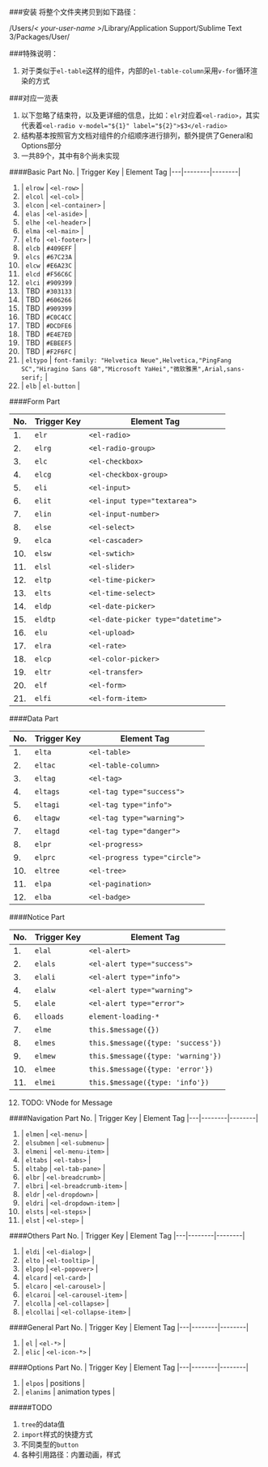 ###安装
将整个文件夹拷贝到如下路径：

/Users/*< your-user-name >*/Library/Application Support/Sublime Text 3/Packages/User/

###特殊说明：

1. 对于类似于`el-table`这样的组件，内部的`el-table-column`采用`v-for`循环渲染的方式

###对应一览表
1. 以下忽略了结束符，以及更详细的信息，比如：`elr`对应着`<el-radio>`，其实代表着`<el-radio v-model="${1}" label="${2}">$3</el-radio>`
2. 结构基本按照官方文档对组件的介绍顺序进行排列，额外提供了General和Options部分
3. 一共89个，其中有8个尚未实现

 	

####Basic Part
No. |  Trigger Key | Element Tag
|---|--------|--------|
1. | `elrow` | `<el-row>` |
2. | `elcol` | `<el-col>` |
3. | `elcon` | `<el-container>` |
4. | `elas` | `<el-aside>` |
5. | `elhe` | `<el-header>` |
6. | `elma` | `<el-main>` |
7. | `elfo` | `<el-footer>` |
8. | `elcb` | `#409EFF` |
9. | `elcs` | `#67C23A` |
10. | `elcw` | `#E6A23C` |
11. | `elcd` | `#F56C6C` |
12. | `elci` | `#909399` |
13. | TBD | `#303133` |
14. | TBD | `#606266` |
15. | TBD | `#909399` |
16. | TBD | `#C0C4CC` |
17. | TBD | `#DCDFE6` |
18. | TBD | `#E4E7ED` |
19. | TBD | `#EBEEF5` |
20. | TBD | `#F2F6FC` |
21. | `eltypo` | `font-family: "Helvetica Neue",Helvetica,"PingFang SC","Hiragino Sans GB","Microsoft YaHei","微软雅黑",Arial,sans-serif;` |
22. | `elb` | `el-button` |

####Form Part

No. |  Trigger Key | Element Tag
|---|--------|--------|
1. | `elr` | `<el-radio>` |
2. | `elrg` | `<el-radio-group>` |
3. | `elc` | `<el-checkbox>` |
4. | `elcg` | `<el-checkbox-group>` |
5. | `eli` | `<el-input>` |
6. | `elit` | `<el-input type="textarea">` |
7. | `elin` | `<el-input-number>` |
8. | `else` | `<el-select>` |
9. | `elca` | `<el-cascader>` |
10. | `elsw` | `<el-swtich>` |
11. | `elsl` | `<el-slider>` |
12. | `eltp` | `<el-time-picker>` |
13. | `elts` | `<el-time-select>` |
14. | `eldp` | `<el-date-picker>` |
15. | `eldtp` | `<el-date-picker type="datetime">` |
16. | `elu` | `<el-upload>` |
17. | `elra` | `<el-rate>` |
18. | `elcp` | `<el-color-picker>` |
19. | `eltr` | `<el-transfer>` |
20. | `elf` | `<el-form>` |
21. | `elfi` | `<el-form-item>` |

####Data Part

No. |  Trigger Key | Element Tag
|---|--------|--------|
1. | `elta` | `<el-table>` |
2. | `eltac` | `<el-table-column>` |
3. | `eltag` | `<el-tag>` |
4. | `eltags` | `<el-tag type="success">` |
5. | `eltagi` | `<el-tag type="info">` |
6. | `eltagw` | `<el-tag type="warning">` |
7. | `eltagd` | `<el-tag type="danger">` |
8. | `elpr` | `<el-progress>` |
9. | `elprc` | `<el-progress type="circle">` |
10. | `eltree` | `<el-tree>` |
11. | `elpa` | `<el-pagination>` |
12. | `elba` | `<el-badge>` |


####Notice Part

No. |  Trigger Key | Element Tag
|---|--------|--------|
1. | `elal` | `<el-alert>` |
2. | `elals` | `<el-alert type="success">` |
3. | `elali` | `<el-alert type="info">` |
4. | `elalw` | `<el-alert type="warning">` |
5. | `elale` | `<el-alert type="error">` |
6. | `elloads` | 	`element-loading-*` |
7. | `elme` | 	`this.$message({})` |
8. | `elmes` | 	`this.$message({type: 'success'})` |
9. | `elmew` | 	`this.$message({type: 'warning'})` |
10. | `elmee` | 	`this.$message({type: 'error'})` |
11. | `elmei` | 	`this.$message({type: 'info'})` |
12. TODO: VNode for Message


####Navigation Part
No. |  Trigger Key | Element Tag
|---|--------|--------|
1. | `elmen` | `<el-menu>` |
2. | `elsubmen` | `<el-submenu>` |
3. | `elmeni` | `<el-menu-item>` |
4. | `eltabs` | `<el-tabs>` |
5. | `eltabp` | `<el-tab-pane>` |
6. | `elbr` | `<el-breadcrumb>` |
7. | `elbri` | `<el-breadcrumb-item>` |
8. | `eldr` | `<el-dropdown>` |
9. | `eldri` | `<el-dropdown-item>` |
10. | `elsts` | `<el-steps>` |
11. | `elst` | `<el-step>` |

####Others Part
No. |  Trigger Key | Element Tag
|---|--------|--------|
1. | `eldi` | `<el-dialog>` |
2. | `elto` | `<el-tooltip>` |
3. | `elpop` | `<el-popover>` |
4. | `elcard` | `<el-card>` |
5. | `elcaro` | `<el-carousel>` |
6. | `elcaroi` | `<el-carousel-item>` |
7. | `elcolla` | `<el-collapse>` |
8. | `elcollai` | `<el-collapse-item>` |

####General Part
No. |  Trigger Key | Element Tag
|---|--------|--------|
1. | `el` | `<el-*>` |
2. | `elic` | `<el-icon-*>` |

####Options Part
No. |  Trigger Key | Element Tag
|---|--------|--------|
1. | `elpos` | positions |
2. | `elanims` | animation types |

#####TODO
1. `tree`的data值
2. `import`样式的快捷方式
3. 不同类型的`button`
4. 各种引用路径：内置动画，样式


